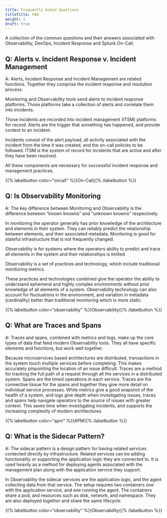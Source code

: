```yaml
---
title: Frequently Asked Questions
titleTitle: FAQ
weight: 1
draft: true
---
```


A collection of the common questions and their answers associated with Observability, DevOps, Incident Response and Splunk On-Call.

## Q: Alerts v. Incident Response v. Incident Management

A: Alerts, Incident Response and Incident Management are related functions. Together they comprise the incident response and resolution process.

Monitoring and Observability tools send alerts to incident response platforms. Those platforms take a collection of alerts and correlate them into incidents.

Those incidents are recorded into incident management (ITSM) platforms for record. Alerts are the trigger that something has happened, and provide context to an incident.

Incidents consist of the alert payload, all activity associated with the incident from the time it was created, and the on-call policies to be followed. ITSM is the system of record for incidents that are active and after they have been resolved.

All these components are necessary for successful incident response and management practices.

{{% labelbutton color="oncall" %}}On-Call{{% /labelbutton %}}

## Q: Is Observability Monitoring

A: The key difference between Monitoring and Observability is the difference between “known knowns” and “unknown knowns” respectively.

In monitoring the operator generally has prior knowledge of the architecture and elements in their system. They can reliably predict the relationship between elements, and their associated metadata. Monitoring is good for stateful infrastructure that is not frequently changed.

Observability is for systems where the operators ability to predict and trace all elements in the system and their relationships is limited.

Observability is a set of practices and technology, which include traditional monitoring metrics.

These practices and technologies combined give the operator the ability to understand ephemeral and highly complex environments without prior knowledge of all elements of a system. Observability technology can also account for fluctuations in the environment, and variation in metadata (cardinality) better than traditional monitoring which is more static.

{{% labelbutton color="observability" %}}Observability{{% /labelbutton %}}

## Q: What are Traces and Spans

A: Traces and spans, combined with metrics and logs, make up the core types of data that feed modern Observability tools. They all have specific elements and functions, but work well together.

Because microservices based architectures are distributed, transactions in the system touch multiple services before completing. This makes accurately pinpointing the location of an issue difficult. Traces are a method for tracking the full path of a request through all the services in a distributed system. Spans are the timed operations in each service. Traces are the connective tissue for the spans and together they give more detail on individual service processes. While metrics give a good snapshot of the health of a system, and logs give depth when investigating issues, traces and spans help navigate operators to the source of issues with greater context. This saves time when investigating incidents, and supports the increasing complexity of modern architectures.

{{% labelbutton color="apm" %}}APM{{% /labelbutton %}}

## Q: What is the Sidecar Pattern?

A: The sidecar pattern is a design pattern for having related services contected directly by infrastructure. Related services can be adding functionality or supporting the application logic they are connected to. It is used heavily as a method for deploying agents associated with the management plan along with the application service they support.

In Observability the sidecar services are the application logic, and the agent collecting data from that service. The setup requires two containers one with the application service, and one running the agent. The containers share a pod, and resources such as disk, network, and namespace. They are also deployed together and share the same lifecycle.

{{% labelbutton color="observability" %}}Observability{{% /labelbutton %}}
